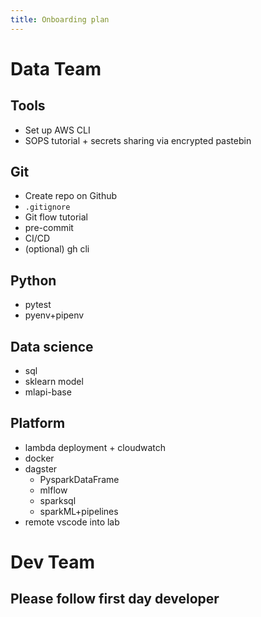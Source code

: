 ```yaml
---
title: Onboarding plan
---
```


# Data Team
## Tools
- Set up AWS CLI
- SOPS tutorial + secrets sharing via encrypted pastebin

## Git
- Create repo on Github
- `.gitignore`
- Git flow tutorial
- pre-commit
- CI/CD
- (optional) gh cli

## Python
- pytest
- pyenv+pipenv

## Data science
- sql
- sklearn model
- mlapi-base

## Platform
- lambda deployment + cloudwatch
- docker
- dagster
  - PysparkDataFrame
  - mlflow
  - sparksql
  - sparkML+pipelines
- remote vscode into lab


# Dev Team
## Please follow first day developer
